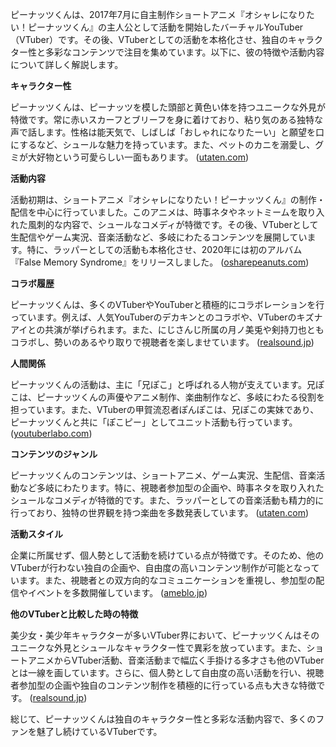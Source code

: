 ピーナッツくんは、2017年7月に自主制作ショートアニメ『オシャレになりたい！ピーナッツくん』の主人公として活動を開始したバーチャルYouTuber（VTuber）です。その後、VTuberとしての活動を本格化させ、独自のキャラクター性と多彩なコンテンツで注目を集めています。以下に、彼の特徴や活動内容について詳しく解説します。

**キャラクター性**

ピーナッツくんは、ピーナッツを模した頭部と黄色い体を持つユニークな外見が特徴です。常に赤いスカーフとブリーフを身に着けており、粘り気のある独特な声で話します。性格は能天気で、しばしば「おしゃれになりたーい」と願望を口にするなど、シュールな魅力を持っています。また、ペットのカニを溺愛し、グミが大好物という可愛らしい一面もあります。 ([utaten.com](https://utaten.com/karaoke/peanutkun/?utm_source=openai))

**活動内容**

活動初期は、ショートアニメ『オシャレになりたい！ピーナッツくん』の制作・配信を中心に行っていました。このアニメは、時事ネタやネットミームを取り入れた風刺的な内容で、シュールなコメディが特徴です。その後、VTuberとして生配信やゲーム実況、音楽活動など、多岐にわたるコンテンツを展開しています。特に、ラッパーとしての活動も本格化させ、2020年には初のアルバム『False Memory Syndrome』をリリースしました。 ([osharepeanuts.com](https://osharepeanuts.com/?utm_source=openai))

**コラボ履歴**

ピーナッツくんは、多くのVTuberやYouTuberと積極的にコラボレーションを行っています。例えば、人気YouTuberのデカキンとのコラボや、VTuberのキズナアイとの共演が挙げられます。また、にじさんじ所属の月ノ美兎や剣持刀也ともコラボし、勢いのあるやり取りで視聴者を楽しませています。 ([realsound.jp](https://realsound.jp/tech/2018/09/post-246420.html?utm_source=openai))

**人間関係**

ピーナッツくんの活動は、主に「兄ぽこ」と呼ばれる人物が支えています。兄ぽこは、ピーナッツくんの声優やアニメ制作、楽曲制作など、多岐にわたる役割を担っています。また、VTuberの甲賀流忍者ぽんぽこは、兄ぽこの実妹であり、ピーナッツくんと共に「ぽこピー」としてユニット活動も行っています。 ([youtuberlabo.com](https://youtuberlabo.com/peanutskun/?utm_source=openai))

**コンテンツのジャンル**

ピーナッツくんのコンテンツは、ショートアニメ、ゲーム実況、生配信、音楽活動など多岐にわたります。特に、視聴者参加型の企画や、時事ネタを取り入れたシュールなコメディが特徴的です。また、ラッパーとしての音楽活動も精力的に行っており、独特の世界観を持つ楽曲を多数発表しています。 ([utaten.com](https://utaten.com/karaoke/peanutkun/?utm_source=openai))

**活動スタイル**

企業に所属せず、個人勢として活動を続けている点が特徴です。そのため、他のVTuberが行わない独自の企画や、自由度の高いコンテンツ制作が可能となっています。また、視聴者との双方向的なコミュニケーションを重視し、参加型の配信やイベントを多数開催しています。 ([ameblo.jp](https://ameblo.jp/virtual-voice-cafe/entry-12828547819.html?utm_source=openai))

**他のVTuberと比較した時の特徴**

美少女・美少年キャラクターが多いVTuber界において、ピーナッツくんはそのユニークな外見とシュールなキャラクター性で異彩を放っています。また、ショートアニメからVTuber活動、音楽活動まで幅広く手掛ける多才さも他のVTuberとは一線を画しています。さらに、個人勢として自由度の高い活動を行い、視聴者参加型の企画や独自のコンテンツ制作を積極的に行っている点も大きな特徴です。 ([realsound.jp](https://realsound.jp/tech/2018/09/post-246420.html?utm_source=openai))

総じて、ピーナッツくんは独自のキャラクター性と多彩な活動内容で、多くのファンを魅了し続けているVTuberです。 